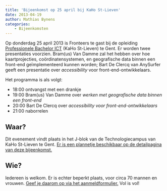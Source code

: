 ```yaml
---
title: 'Bijeenkomst op 25 april bij KaHo St-Lieven'
date: 2013-04-19
author: Mathias Bynens
categories:
    - Bijeenkomsten
---
```


Op donderdag 25 april 2013 is Fronteers te gast bij de opleiding [Professionele Bachelor ICT](http://www.ikdoeict.be/) (KaHo St-Lieven) te Gent. Er worden twee presentaties voorzien. Bram(us) Van Damme zal het hebben over hoe kaartprojecties, coördinatensystemen, en geografische data binnen een front-end geïmplementeerd kunnen worden; Bart De Clercq van AnySurfer geeft een presentatie over _accessibility_ voor front-end-ontwikkelaars.

Het programma is als volgt:

-   18:00 ontvangst met een drankje
-   19:00 Bram(us) Van Damme over _werken met geografische data binnen een front-end_
-   20:00 Bart De Clercq over _accessibility voor front-end-ontwikkelaars_
-   21:00 naborrelen

## Waar?

Dit evenement vindt plaats in het J-blok van de Technologiecampus van KaHo St-Lieven te Gent. [Er is een plannetje beschikbaar op de detailpagina van deze bijeenkomst.](/bijeenkomsten/2013/kahosl)

## Wie?

Iedereen is welkom. Er is echter beperkt plaats, voor circa 70 mannen en vrouwen. [Geef je daarom op via het aanmeldformulier.](/bijeenkomsten/2013/kahosl) Vol is vol!
